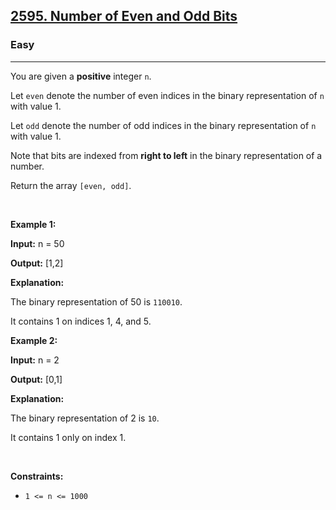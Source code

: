 <h2><a href="https://leetcode.com/problems/number-of-even-and-odd-bits/">2595. Number of Even and Odd Bits</a></h2><h3>Easy</h3><hr><p>You are given a <strong>positive</strong> integer <code>n</code>.</p>

<p>Let <code>even</code> denote the number of even indices in the binary representation of <code>n</code> with value 1.</p>

<p>Let <code>odd</code> denote the number of odd indices in the binary representation of <code>n</code> with value 1.</p>

<p>Note that bits are indexed from <strong>right to left</strong> in the binary representation of a number.</p>

<p>Return the array <code>[even, odd]</code>.</p>

<p>&nbsp;</p>
<p><strong class="example">Example 1:</strong></p>

<div class="example-block">
<p><strong>Input:</strong> <span class="example-io">n = 50</span></p>

<p><strong>Output:</strong> <span class="example-io">[1,2]</span></p>

<p><strong>Explanation:</strong></p>

<p>The binary representation of 50 is <code>110010</code>.</p>

<p>It contains 1 on indices 1, 4, and 5.</p>
</div>

<p><strong class="example">Example 2:</strong></p>

<div class="example-block">
<p><strong>Input:</strong> <span class="example-io">n = 2</span></p>

<p><strong>Output:</strong> <span class="example-io">[0,1]</span></p>

<p><strong>Explanation:</strong></p>

<p>The binary representation of 2 is <code>10</code>.</p>

<p>It contains 1 only on index 1.</p>
</div>

<p>&nbsp;</p>
<p><strong>Constraints:</strong></p>

<ul>
	<li><code>1 &lt;= n &lt;= 1000</code></li>
</ul>
